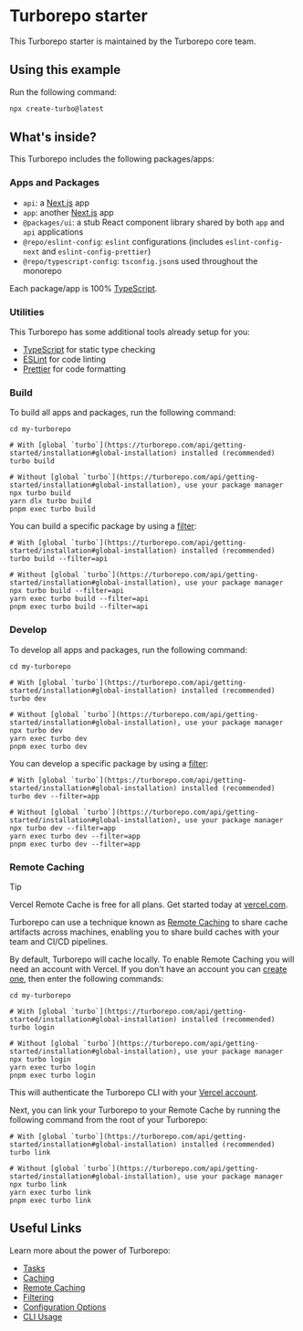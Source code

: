 # Turborepo starter

This Turborepo starter is maintained by the Turborepo core team.

## Using this example

Run the following command:

```sh
npx create-turbo@latest
```

## What's inside?

This Turborepo includes the following packages/apps:

### Apps and Packages

- `api`: a [Next.js](https://nextjs.org/) app
- `app`: another [Next.js](https://nextjs.org/) app
- `@packages/ui`: a stub React component library shared by both `app` and `api` applications
- `@repo/eslint-config`: `eslint` configurations (includes `eslint-config-next` and `eslint-config-prettier`)
- `@repo/typescript-config`: `tsconfig.json`s used throughout the monorepo

Each package/app is 100% [TypeScript](https://www.typescriptlang.org/).

### Utilities

This Turborepo has some additional tools already setup for you:

- [TypeScript](https://www.typescriptlang.org/) for static type checking
- [ESLint](https://eslint.org/) for code linting
- [Prettier](https://prettier.io) for code formatting

### Build

To build all apps and packages, run the following command:

```
cd my-turborepo

# With [global `turbo`](https://turborepo.com/api/getting-started/installation#global-installation) installed (recommended)
turbo build

# Without [global `turbo`](https://turborepo.com/api/getting-started/installation#global-installation), use your package manager
npx turbo build
yarn dlx turbo build
pnpm exec turbo build
```

You can build a specific package by using a [filter](https://turborepo.com/api/crafting-your-repository/running-tasks#using-filters):

```
# With [global `turbo`](https://turborepo.com/api/getting-started/installation#global-installation) installed (recommended)
turbo build --filter=api

# Without [global `turbo`](https://turborepo.com/api/getting-started/installation#global-installation), use your package manager
npx turbo build --filter=api
yarn exec turbo build --filter=api
pnpm exec turbo build --filter=api
```

### Develop

To develop all apps and packages, run the following command:

```
cd my-turborepo

# With [global `turbo`](https://turborepo.com/api/getting-started/installation#global-installation) installed (recommended)
turbo dev

# Without [global `turbo`](https://turborepo.com/api/getting-started/installation#global-installation), use your package manager
npx turbo dev
yarn exec turbo dev
pnpm exec turbo dev
```

You can develop a specific package by using a [filter](https://turborepo.com/api/crafting-your-repository/running-tasks#using-filters):

```
# With [global `turbo`](https://turborepo.com/api/getting-started/installation#global-installation) installed (recommended)
turbo dev --filter=app

# Without [global `turbo`](https://turborepo.com/api/getting-started/installation#global-installation), use your package manager
npx turbo dev --filter=app
yarn exec turbo dev --filter=app
pnpm exec turbo dev --filter=app
```

### Remote Caching

> [!TIP]
> Vercel Remote Cache is free for all plans. Get started today at [vercel.com](https://vercel.com/signup?/signup?utm_source=remote-cache-sdk&utm_campaign=free_remote_cache).

Turborepo can use a technique known as [Remote Caching](https://turborepo.com/api/core-concepts/remote-caching) to share cache artifacts across machines, enabling you to share build caches with your team and CI/CD pipelines.

By default, Turborepo will cache locally. To enable Remote Caching you will need an account with Vercel. If you don't have an account you can [create one](https://vercel.com/signup?utm_source=turborepo-examples), then enter the following commands:

```
cd my-turborepo

# With [global `turbo`](https://turborepo.com/api/getting-started/installation#global-installation) installed (recommended)
turbo login

# Without [global `turbo`](https://turborepo.com/api/getting-started/installation#global-installation), use your package manager
npx turbo login
yarn exec turbo login
pnpm exec turbo login
```

This will authenticate the Turborepo CLI with your [Vercel account](https://vercel.com/api/concepts/personal-accounts/overview).

Next, you can link your Turborepo to your Remote Cache by running the following command from the root of your Turborepo:

```
# With [global `turbo`](https://turborepo.com/api/getting-started/installation#global-installation) installed (recommended)
turbo link

# Without [global `turbo`](https://turborepo.com/api/getting-started/installation#global-installation), use your package manager
npx turbo link
yarn exec turbo link
pnpm exec turbo link
```

## Useful Links

Learn more about the power of Turborepo:

- [Tasks](https://turborepo.com/api/crafting-your-repository/running-tasks)
- [Caching](https://turborepo.com/api/crafting-your-repository/caching)
- [Remote Caching](https://turborepo.com/api/core-concepts/remote-caching)
- [Filtering](https://turborepo.com/api/crafting-your-repository/running-tasks#using-filters)
- [Configuration Options](https://turborepo.com/api/reference/configuration)
- [CLI Usage](https://turborepo.com/api/reference/command-line-reference)
